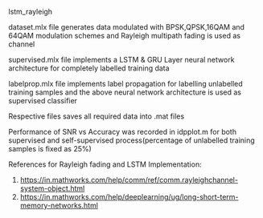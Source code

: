 lstm_rayleigh

dataset.mlx file generates data modulated with BPSK,QPSK,16QAM and 64QAM modulation schemes and Rayleigh multipath fading is used as channel

supervised.mlx file implements a LSTM & GRU Layer neural network architecture for completely labelled training data

labelprop.mlx file implements label propagation for labelling unlabelled training samples and the above neural network architecture is used as supervised classifier

Respective files saves all required data into .mat files 

Performance of SNR vs Accuracy was recorded in idpplot.m for both supervised and self-supervised process(percentage of unlabelled training samples is fixed as 25%) 

References for Rayleigh fading and LSTM Implementation:

1. https://in.mathworks.com/help/comm/ref/comm.rayleighchannel-system-object.html 
2. https://in.mathworks.com/help/deeplearning/ug/long-short-term-memory-networks.html
